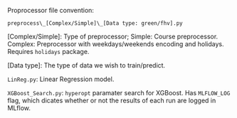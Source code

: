Proprocessor file convention:

`preprocess\_[Complex/Simple]\_[Data type: green/fhv].py`

\[Complex/Simple]: Type of preprocessor; Simple: Course preprocessor. Complex: Preprocessor with weekdays/weekends encoding and holidays. Requires `holidays` package.

\[Data type]: The type of data we wish to train/predict.

`LinReg.py`: Linear Regression model.

`XGBoost_Search.py`: `hyperopt` paramater search for XGBoost. Has `MLFLOW_LOG` flag, which dicates whether or not the results of each run are logged in MLflow.
